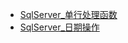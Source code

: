 * [SqlServer_单行处理函数](./Content/Article/数据库/SQL/Sql_server/SqlServer_单行处理函数.md)
* [SqlServer_日期操作](./Content/Article/数据库/SQL/Sql_server/SqlServer_日期操作.md)
